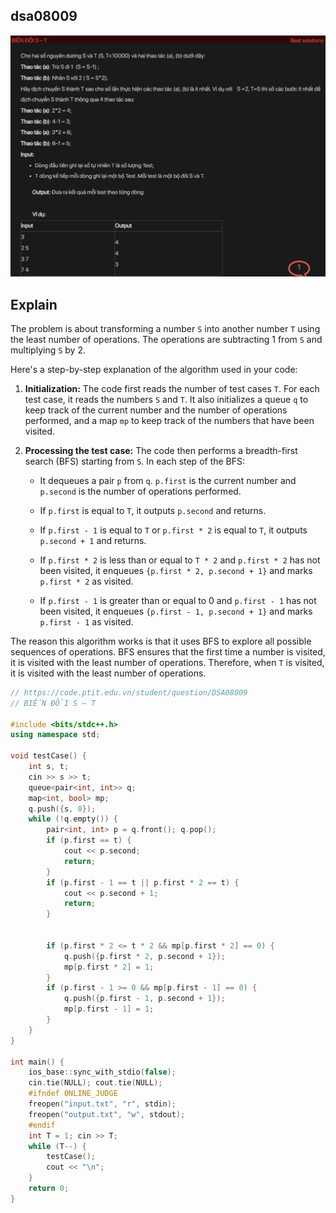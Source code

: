 ## dsa08009
![alt text](image.png)

## Explain
The problem is about transforming a number `S` into another number `T` using the least number of operations. The operations are subtracting 1 from `S` and multiplying `S` by 2.

Here's a step-by-step explanation of the algorithm used in your code:

1. **Initialization:** The code first reads the number of test cases `T`. For each test case, it reads the numbers `S` and `T`. It also initializes a queue `q` to keep track of the current number and the number of operations performed, and a map `mp` to keep track of the numbers that have been visited.

2. **Processing the test case:** The code then performs a breadth-first search (BFS) starting from `S`. In each step of the BFS:

   - It dequeues a pair `p` from `q`. `p.first` is the current number and `p.second` is the number of operations performed.

   - If `p.first` is equal to `T`, it outputs `p.second` and returns.

   - If `p.first - 1` is equal to `T` or `p.first * 2` is equal to `T`, it outputs `p.second + 1` and returns.

   - If `p.first * 2` is less than or equal to `T * 2` and `p.first * 2` has not been visited, it enqueues `{p.first * 2, p.second + 1}` and marks `p.first * 2` as visited.

   - If `p.first - 1` is greater than or equal to 0 and `p.first - 1` has not been visited, it enqueues `{p.first - 1, p.second + 1}` and marks `p.first - 1` as visited.

The reason this algorithm works is that it uses BFS to explore all possible sequences of operations. BFS ensures that the first time a number is visited, it is visited with the least number of operations. Therefore, when `T` is visited, it is visited with the least number of operations.

```cpp
// https://code.ptit.edu.vn/student/question/DSA08009
// BIẾN ĐỔI S – T

#include <bits/stdc++.h>
using namespace std;

void testCase() {
    int s, t;
    cin >> s >> t;
    queue<pair<int, int>> q;
    map<int, bool> mp;
    q.push({s, 0});
    while (!q.empty()) {
        pair<int, int> p = q.front(); q.pop();
        if (p.first == t) {
            cout << p.second;
            return;
        }
        if (p.first - 1 == t || p.first * 2 == t) {
            cout << p.second + 1;
            return;
        }


        if (p.first * 2 <= t * 2 && mp[p.first * 2] == 0) {
            q.push({p.first * 2, p.second + 1});
            mp[p.first * 2] = 1;
        }
        if (p.first - 1 >= 0 && mp[p.first - 1] == 0) {
            q.push({p.first - 1, p.second + 1});
            mp[p.first - 1] = 1;
        }
    }
}

int main() {
    ios_base::sync_with_stdio(false);
    cin.tie(NULL); cout.tie(NULL);
    #ifndef ONLINE_JUDGE
    freopen("input.txt", "r", stdin);
    freopen("output.txt", "w", stdout);
    #endif
    int T = 1; cin >> T;
    while (T--) {
        testCase();
        cout << "\n";
    }
    return 0;
}
```